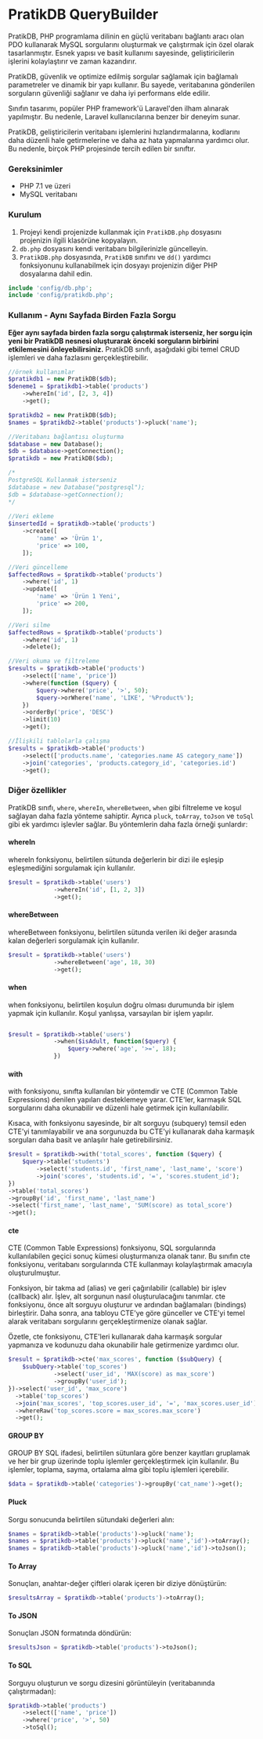 # PratikDB QueryBuilder

PratikDB, PHP programlama dilinin en güçlü veritabanı bağlantı aracı olan PDO kullanarak MySQL sorgularını oluşturmak ve çalıştırmak için özel olarak tasarlanmıştır. Esnek yapısı ve basit kullanımı sayesinde, geliştiricilerin işlerini kolaylaştırır ve zaman kazandırır.

PratikDB, güvenlik ve optimize edilmiş sorgular sağlamak için bağlamalı parametreler ve dinamik bir yapı kullanır. Bu sayede, veritabanına gönderilen sorguların güvenliği sağlanır ve daha iyi performans elde edilir.

Sınıfın tasarımı, popüler PHP framework'ü Laravel'den ilham alınarak yapılmıştır. Bu nedenle, Laravel kullanıcılarına benzer bir deneyim sunar.

PratikDB, geliştiricilerin veritabanı işlemlerini hızlandırmalarına, kodlarını daha düzenli hale getirmelerine ve daha az hata yapmalarına yardımcı olur. Bu nedenle, birçok PHP projesinde tercih edilen bir sınıftır.

### Gereksinimler

- PHP 7.1 ve üzeri
- MySQL veritabanı

### Kurulum

1. Projeyi kendi projenizde kullanmak için `PratikDB.php` dosyasını projenizin ilgili klasörüne kopyalayın.
2. `db.php` dosyasını kendi veritabanı bilgilerinizle güncelleyin.
3. `PratikDB.php` dosyasında, `PratikDB` sınıfını ve `dd()` yardımcı fonksiyonunu kullanabilmek için dosyayı projenizin diğer PHP dosyalarına dahil edin.

```php
include 'config/db.php'; 
include 'config/pratikdb.php'; 
```

### Kullanım - Aynı Sayfada Birden Fazla Sorgu

<b>Eğer aynı sayfada birden fazla sorgu çalıştırmak isterseniz, her sorgu için yeni bir PratikDB nesnesi oluşturarak önceki sorguların birbirini etkilemesini önleyebilirsiniz.</b>
PratikDB sınıfı, aşağıdaki gibi temel CRUD işlemleri ve daha fazlasını gerçekleştirebilir.

```php
//örnek kullanımlar
$pratikdb1 = new PratikDB($db);
$deneme1 = $pratikdb1->table('products')
    ->whereIn('id', [2, 3, 4])
    ->get();

$pratikdb2 = new PratikDB($db);
$names = $pratikdb2->table('products')->pluck('name'); 
```

```php
//Veritabanı bağlantısı oluşturma 
$database = new Database(); 
$db = $database->getConnection();  
$pratikdb = new PratikDB($db); 

/*
PostgreSQL Kullanmak isterseniz
$database = new Database("postgresql");
$db = $database->getConnection();
*/
  
//Veri ekleme
$insertedId = $pratikdb->table('products')
    ->create([
        'name' => 'Ürün 1',
        'price' => 100,
    ]);

//Veri güncelleme
$affectedRows = $pratikdb->table('products')
    ->where('id', 1)
    ->update([
        'name' => 'Ürün 1 Yeni',
        'price' => 200,
    ]);

//Veri silme
$affectedRows = $pratikdb->table('products')
    ->where('id', 1)
    ->delete();

//Veri okuma ve filtreleme
$results = $pratikdb->table('products')
    ->select(['name', 'price'])
    ->where(function ($query) {
        $query->where('price', '>', 50);
        $query->orWhere('name', 'LIKE', '%Product%');
    })
    ->orderBy('price', 'DESC')
    ->limit(10)
    ->get();

//İlişkili tablolarla çalışma 
$results = $pratikdb->table('products')
    ->select(['products.name', 'categories.name AS category_name'])
    ->join('categories', 'products.category_id', 'categories.id')
    ->get();
```

### Diğer özellikler

PratikDB sınıfı, `where`, `whereIn`, `whereBetween`, `when` gibi filtreleme ve koşul sağlayan daha fazla yönteme sahiptir. Ayrıca `pluck`, `toArray`, `toJson` ve `toSql` gibi ek yardımcı işlevler sağlar. Bu yöntemlerin daha fazla örneği şunlardır:

#### whereIn

whereIn fonksiyonu, belirtilen sütunda değerlerin bir dizi ile eşleşip eşleşmediğini sorgulamak için kullanılır.

```php
$result = $pratikdb->table('users')
             ->whereIn('id', [1, 2, 3])
             ->get();
 ```

 #### whereBetween

whereBetween fonksiyonu, belirtilen sütunda verilen iki değer arasında kalan değerleri sorgulamak için kullanılır.

```php
$result = $pratikdb->table('users')
             ->whereBetween('age', 18, 30)
             ->get();
 ```

  #### when

when fonksiyonu, belirtilen koşulun doğru olması durumunda bir işlem yapmak için kullanılır. Koşul yanlışsa, varsayılan bir işlem yapılır.

```php

$result = $pratikdb->table('users')
             ->when($isAdult, function($query) {
                 $query->where('age', '>=', 18);
             })
 ```



  #### with

with fonksiyonu, sınıfta kullanılan bir yöntemdir ve CTE (Common Table Expressions) denilen yapıları desteklemeye yarar. CTE'ler, karmaşık SQL sorgularını daha okunabilir ve düzenli hale getirmek için kullanılabilir.

Kısaca, with fonksiyonu sayesinde, bir alt sorguyu (subquery) temsil eden CTE'yi tanımlayabilir ve ana sorgunuzda bu CTE'yi kullanarak daha karmaşık sorguları daha basit ve anlaşılır hale getirebilirsiniz.

```php 
$result = $pratikdb->with('total_scores', function ($query) {
    $query->table('students')
        ->select('students.id', 'first_name', 'last_name', 'score')
        ->join('scores', 'students.id', '=', 'scores.student_id');
})
->table('total_scores')
->groupBy('id', 'first_name', 'last_name')
->select('first_name', 'last_name', 'SUM(score) as total_score')
->get();
 ```



  #### cte
 CTE (Common Table Expressions) fonksiyonu, SQL sorgularında kullanılabilen geçici sonuç kümesi oluşturmanıza olanak tanır. Bu sınıfın cte fonksiyonu, veritabanı sorgularında CTE kullanmayı kolaylaştırmak amacıyla oluşturulmuştur.

Fonksiyon, bir takma ad (alias) ve geri çağırılabilir (callable) bir işlev (callback) alır. İşlev, alt sorgunun nasıl oluşturulacağını tanımlar. cte fonksiyonu, önce alt sorguyu oluşturur ve ardından bağlamaları (bindings) birleştirir. Daha sonra, ana tabloyu CTE'ye göre günceller ve CTE'yi temel alarak veritabanı sorgularını gerçekleştirmenize olanak sağlar.

Özetle, cte fonksiyonu, CTE'leri kullanarak daha karmaşık sorgular yapmanıza ve kodunuzu daha okunabilir hale getirmenize yardımcı olur.

```php
$result = $pratikdb->cte('max_scores', function ($subQuery) {
    $subQuery->table('top_scores')
             ->select('user_id', 'MAX(score) as max_score')
             ->groupBy('user_id');
})->select('user_id', 'max_score')
  ->table('top_scores')
  ->join('max_scores', 'top_scores.user_id', '=', 'max_scores.user_id')
  ->whereRaw('top_scores.score = max_scores.max_score')
  ->get();
```

 #### GROUP BY 
 GROUP BY SQL ifadesi, belirtilen sütunlara göre benzer kayıtları gruplamak ve her bir grup üzerinde toplu işlemler gerçekleştirmek için kullanılır. Bu işlemler, toplama, sayma, ortalama alma gibi toplu işlemleri içerebilir.
 ```php
 $data = $pratikdb->table('categories')->groupBy('cat_name')->get();
```

#### Pluck

Sorgu sonucunda belirtilen sütundaki değerleri alın:

```php
$names = $pratikdb->table('products')->pluck('name');
$names = $pratikdb->table('products')->pluck('name','id')->toArray();
$names = $pratikdb->table('products')->pluck('name','id')->toJson();
 ```

#### To Array
Sonuçları, anahtar-değer çiftleri olarak içeren bir diziye dönüştürün:

```php
$resultsArray = $pratikdb->table('products')->toArray();
 ```
 
#### To JSON
Sonuçları JSON formatında döndürün:
```php
$resultsJson = $pratikdb->table('products')->toJson();
 ```

#### To SQL
Sorguyu oluşturun ve sorgu dizesini görüntüleyin (veritabanında çalıştırmadan):

```php
$pratikdb->table('products')
    ->select(['name', 'price'])
    ->where('price', '>', 50)
    ->toSql();
 ```
 